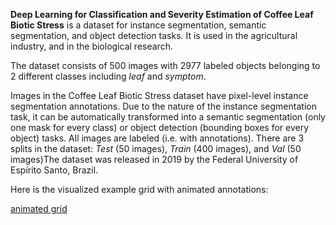 **Deep Learning for Classification and Severity Estimation of Coffee Leaf Biotic Stress** is a dataset for instance segmentation, semantic segmentation, and object detection tasks. It is used in the agricultural industry, and in the biological research. 

The dataset consists of 500 images with 2977 labeled objects belonging to 2 different classes including *leaf* and *symptom*.

Images in the Coffee Leaf Biotic Stress dataset have pixel-level instance segmentation annotations. Due to the nature of the instance segmentation task, it can be automatically transformed into a semantic segmentation (only one mask for every class) or object detection (bounding boxes for every object) tasks. All images are labeled (i.e. with annotations). There are 3 splits in the dataset: *Test* (50 images), *Train* (400 images), and *Val* (50 images)The dataset was released in 2019 by the Federal University of Espírito Santo, Brazil.

Here is the visualized example grid with animated annotations:

[animated grid](https://github.com/dataset-ninja/coffee-leaf-biotic-stress/raw/main/visualizations/horizontal_grid.webm)

